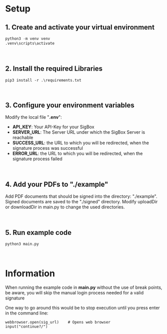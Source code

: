 # Setup
## 1. Create and activate your virtual environment 

```python
python3 -m venv venv
.venv\scripts\activate
```
<br/>

## 2. Install the required Libraries
```
pip3 install -r .\requirements.txt
```

<br/>

## 3. Configure your environment variables

Modify the local file "**.env**":
- **API_KEY**: Your API-Key for your SigBox
- **SERVER_URL**: The Server URL under which the SigBox Server is reachable
- **SUCCESS_URL**: the URL to which you will be redirected, when the signature process was successful
- **ERROR_URL**: the URL to which you will be redirected, when the signature process failed

<br/>

## 4. Add your PDFs to "./example"
Add PDF documents that should be signed into the directory: "./example". Signed documents are saved to the "./signed" directory. Modify uploadDir or downloadDir in main.py to change the used directories.

<br/>

## 5. Run example code

```
python3 main.py
```

<br/>

# Information
When running the example code in **main.py** without the use of break points, be aware, you will skip the manual login process needed for a valid signature

One way to go around this would be to stop execution until you press enter in the command line:

```
webbrowser.open(sig_url)    # Opens web browser
input("continue?/")
```